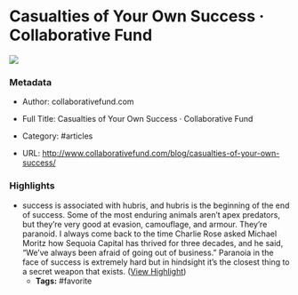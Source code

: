 # Casualties of Your Own Success · Collaborative Fund

![](https://readwise-assets.s3.amazonaws.com/static/images/article2.74d541386bbf.png)

### Metadata

- Author: collaborativefund.com
- Full Title: Casualties of Your Own Success · Collaborative Fund
- Category: #articles


- URL: http://www.collaborativefund.com/blog/casualties-of-your-own-success/

### Highlights

- success is associated with hubris, and hubris is the beginning of the end of success. Some of the most enduring animals aren’t apex predators, but they’re very good at evasion, camouflage, and armour. They’re paranoid. I always come back to the time Charlie Rose asked Michael Moritz how Sequoia Capital has thrived for three decades, and he said, “We’ve always been afraid of going out of business.” Paranoia in the face of success is extremely hard but in hindsight it’s the closest thing to a secret weapon that exists. ([View Highlight](https://instapaper.com/read/1408574472/16252057))
    - **Tags:** #favorite
